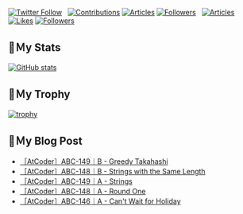 [![Twitter Follow](https://img.shields.io/twitter/follow/hyperdb?label=twitter&logo=twitter&style=plastic)](https://twitter.com/hyperdb)
&nbsp;
[![Contributions](https://badgen.org/img/qiita/hyperdb/contributions?style=plastic)](https://qiita.com/hyperdb)
[![Articles](https://badgen.org/img/qiita/hyperdb/articles?style=plastic)](https://qiita.com/hyperdb)
[![Followers](https://badgen.org/img/qiita/hyperdb/followers?style=plastic)](https://qiita.com/hyperdb)
&nbsp;
[![Articles](https://badgen.org/img/zenn/hyperdb/articles)](https://zenn.dev/hyperdb)
[![Likes](https://badgen.org/img/zenn/hyperdb/likes?style=plastic)](https://zenn.dev/hyperdb)
[![Followers](https://badgen.org/img/zenn/hyperdb/followers?style=plastic)](https://zenn.dev/hyperdb)

## 🔖Ｍy Stats

[![GitHub stats](https://github-readme-stats-eight-theta.vercel.app/api?username=hyperdb&theme=radical&count_private=true&show_icons=true)](https://github.com/anuraghazra/github-readme-stats)

## 🔖Ｍy Trophy

[![trophy](https://github-profile-trophy.vercel.app/?username=hyperdb&theme=onedark)](https://github.com/ryo-ma/github-profile-trophy)

## 🔖Ｍy Blog Post

<!-- BLOG-POST-LIST:START -->
- [［AtCoder］ABC-149｜B - Greedy Takahashi](https://zenn.dev/hyperdb/articles/918650dd2179a1)
- [［AtCoder］ABC-148｜B - Strings with the Same Length](https://zenn.dev/hyperdb/articles/81e0e04d1d468d)
- [［AtCoder］ABC-149｜A - Strings](https://zenn.dev/hyperdb/articles/12b4ab4e3933ca)
- [［AtCoder］ABC-148｜A - Round One](https://zenn.dev/hyperdb/articles/10e6ca48b9b397)
- [［AtCoder］ABC-146｜A - Can&#39;t Wait for Holiday](https://zenn.dev/hyperdb/articles/d6d4833e8d9a01)
<!-- BLOG-POST-LIST:END -->

